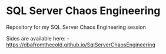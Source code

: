 # SQL Server Chaos Engineering
Repository for my SQL Server Chaos Engineering session

Sides are available here: -
https://dbafromthecold.github.io/SqlServerChaosEngineering